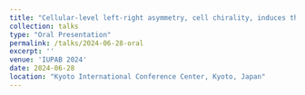 ```yaml
---
title: "Cellular-level left-right asymmetry, cell chirality, induces the chiral collective rotation of multicellular colony"
collection: talks
type: "Oral Presentation"
permalink: /talks/2024-06-28-oral
excerpt: ''
venue: 'IUPAB 2024'
date: 2024-06-28
location: "Kyoto International Conference Center, Kyoto, Japan"
---
```

